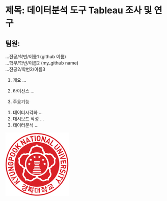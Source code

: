 # 제목: 데이터분석 도구 Tableau 조사 및 연구
## 팀원: 
   ...전공/학번/이름1 (github 이름)  
   ...학부/학번/이름2 (my_github name)  
   ...전공2/학번2/이름3  


1. 개요
...

2. 라이선스
...

3. 주요기능
1) 데이터시각화
...
2) 대시보드 작성
...
3) 데이터분석
...

![경북대로고](ui_emblem01.jpg)
